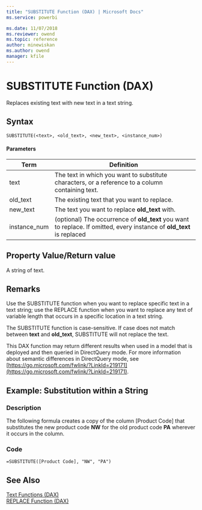 ```yaml
---
title: "SUBSTITUTE Function (DAX) | Microsoft Docs"
ms.service: powerbi 

ms.date: 11/07/2018
ms.reviewer: owend
ms.topic: reference
author: minewiskan
ms.author: owend
manager: kfile
---
```

# SUBSTITUTE Function (DAX)
Replaces existing text with new text in a text string.  
  
## Syntax  
  
```dax
SUBSTITUTE(<text>, <old_text>, <new_text>, <instance_num>)  
```
  
#### Parameters  
  
|Term|Definition|  
|--------|--------------|  
|text|The text in which you want to substitute characters, or a reference to a column containing text.|  
|old_text|The existing text that you want to replace.|  
|new_text|The text you want to replace **old_text** with.|  
|instance_num|(optional) The occurrence of **old_text** you want to replace. If omitted, every instance of **old_text** is replaced|  
  
## Property Value/Return value  
A string of text.  
  
## Remarks  
Use the SUBSTITUTE function when you want to replace specific text in a text string; use the REPLACE function when you want to replace any text of variable length that occurs in a specific location in a text string.  
  
The SUBSTITUTE function is case-sensitive. If case does not match between **text** and **old_text**, SUBSTITUTE will not replace the text.  
  
This DAX function may return different results when used in a model that is deployed and then queried in DirectQuery mode. For more information about semantic differences in DirectQuery mode, see  [https://go.microsoft.com/fwlink/?LinkId=219171](https://go.microsoft.com/fwlink/?LinkId=219171).  
  
## Example: Substitution within a String  
  
### Description  
The following formula creates a copy of the column [Product Code] that substitutes the new product code **NW** for the old product code **PA** wherever it occurs in the column.  
  
### Code  
  
```dax
=SUBSTITUTE([Product Code], "NW", "PA")  
```
  
## See Also  
[Text Functions &#40;DAX&#41;](text-functions-dax.md)  
[REPLACE Function &#40;DAX&#41;](replace-function-dax.md)  
  
